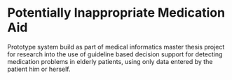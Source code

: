 # Potentially Inappropriate Medication Aid

Prototype system build as part of medical informatics master thesis project for 
research into the use of guideline based decision support for detecting 
medication problems in elderly patients, using only data entered by the patient 
him or herself.
